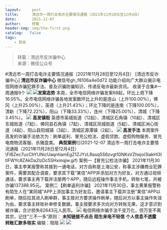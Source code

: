 ```yaml
---
layout:     post
title:      清远市一周打击电诈主要情况通报（2021年11月28日至12月4日）
date:       2021-12-07
author:     转载
header-img: img/the-first.png
catalog:   false
tags:
    - 其他
---
```


<blockquote><p>转载：清远市反诈骗中心<br>
来源：微信公众号</p></blockquote>

#清远市一周打击电诈主要情况通报（2021年11月28日至12月4日）
[清远市反诈骗中心]
**清远市反诈骗中心**
微信号gh_f8106a4e0d72
功能介绍向广大群众揭示电信网络诈骗犯罪手法、普及识骗防骗知识、传递反电诈最新资讯。
收录于合集#一周通报9个
![]({{site.baseurl}}/postimg/3CxTSiafadcic5zyXUfbXLUClzlpaoknCpV4bErPg2kuuS97hoJJbNCtFOVZ9X0j5W26HDaregC5kibiaLGl8CPr9A.gif)
![]({{site.baseurl}}/postimg/FIBZec7ucChYUNicUaqntiamEgZ1ZJYzLRasq5S6zvgt10NKsVZhejol3iakHl3ItlFWYc8ZAkDa2lzDc5SHxmqjw.gif)**发案态势**
本周，全市电信网络诈骗发案68起，环比上周下降16.05%。全市电信网络诈骗各地发案数环比上升的是连山（上升100.00%），佛冈（上升25.00%），英德（上升21.43%）；环比下降的是连南（下降100.00%），清新（下降72.22%），阳山（下降33.33%），连州（下降25.00%），清城（下降3.45%）。
![]({{site.baseurl}}/postimg/FIBZec7ucChYUNicUaqntiamEgZ1ZJYzLRasq5S6zvgt10NKsVZhejol3iakHl3ItlFWYc8ZAkDa2lzDc5SHxmqjw.gif)
**高发镇街**
英德市英城街道（12起）、清城区石角镇（10起）、清城区东城街道（7起）、佛冈县石角镇（7起）、清城区凤城街道（5起）、清城区洲心街道（4起）、阳山县阳城镇（3起）、清城区源潭镇（2起）。
![]({{site.baseurl}}/postimg/FIBZec7ucChYUNicUaqntiamEgZ1ZJYzLRasq5S6zvgt10NKsVZhejol3iakHl3ItlFWYc8ZAkDa2lzDc5SHxmqjw.gif)
**高发手法**
本周案件高发的诈骗手法依次为：刷单返利、冒充公检法、虚假贷款、虚假购物服务、冒充电商物流客服、杀猪盘类。
**典型案例**![](2021-12-07
清远市一周打击电诈主要情况通报（2021年11月28日至12月4日）\\FIBZec7ucChYUNicUaqntiamEgZ1ZJYzLRasq5S6zvgt10NKsVZhejol3iakHl3ItlFWYc8ZAkDa2lzDc5SHxmqjw.gif)
案例一【冒充公检法诈骗】
2021年11月30日，事主李某报警称其接到一通电话，对方自称是上海公安，称事主涉嫌商业犯罪案件，需要其配合调查，要求其下载“某信”APP并添加对方为好友，对方通过视频通话，要求事主再下载并注册两个APP，随后远程操作事主手机，转账七笔，共被诈骗137388.95元。
案例二【刷单返利诈骗】
2021年11月30日，事主黄某报警称有陌生人在“某同城”APP上添加事主为好友后，邀请事主下载并注册“某信”APP以刷单，随后拉其进入刷单群，事主按对方要求操作刷单，随后对方以事主操作失误为由，要求事主转账补单修复数据，事主按要求多次向对方转账无果，这才意识到被诈骗，合计损失82643元人民币。
![]({{site.baseurl}}/postimg/3CxTSiafadcicSrq1TuCGjeg2XR8pkWTQy35zoTPIMPXzr1WuAj8qB3ZcbcVDsHhONZTzWhicTwzmQkTa4MDFcIyg.png)
电信网络诈骗手法千变万化，但万变不离其宗，记住“三不一多”原则：
**未知链接不点击**
**陌生来电不轻信**
**个人信息不透露**
**转账汇款多核实**
编辑：阻阻
![]({{site.baseurl}}/postimg/SUycX2yckdJ5YVVCpDYl0c5CbMTO3KgBTesbSxe5zKHlm2GQsTWAFTgswCXscN6Y9vuJHFcE77orSK7ClzYOdg.jpeg)
![]({{site.baseurl}}/postimg/3CxTSiafadcic5zyXUfbXLUClzlpaoknCpErldQhhamfG7KH1qHGrr3icT9iaAoE1B4noSO7EewO2k8fys5pMuaoog.gif)
